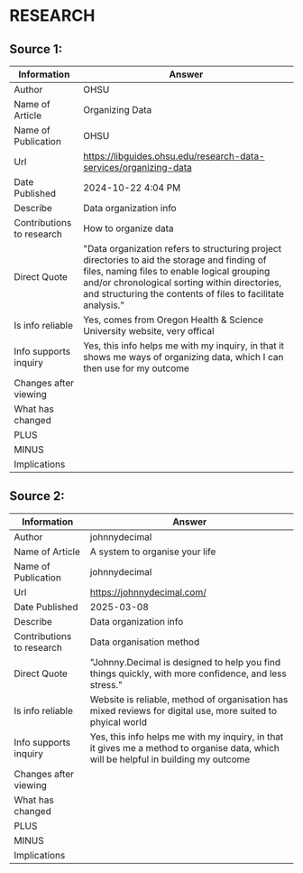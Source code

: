 # RESEARCH

## Source 1:

| Information               | Answer |
| ------------------------- | ------ |
| Author                    | OHSU |
| Name of Article           | Organizing Data |
| Name of Publication       | OHSU |
| Url                       | https://libguides.ohsu.edu/research-data-services/organizing-data |
| Date Published            | 2024-10-22 4:04 PM |
| Describe                  | Data organization info |
| Contributions to research | How to organize data |
| Direct Quote              | "Data organization refers to structuring project directories to aid the storage and finding of files, naming files to enable logical grouping and/or chronological sorting within directories, and structuring the contents of files to facilitate analysis." |
| Is info reliable          | Yes, comes from Oregon Health & Science University website, very offical |
| Info supports inquiry     | Yes, this info helps me with my inquiry, in that it shows me ways of organizing data, which I can then use for my outcome |
| Changes after viewing     |        |
| What has changed          |        |
| PLUS                      |        |
| MINUS                     |        |
| Implications              |        |

## Source 2:

| Information               | Answer |
| ------------------------- | ------ |
| Author                    | johnnydecimal |
| Name of Article           | A system to organise your life |
| Name of Publication       | johnnydecimal |
| Url                       | https://johnnydecimal.com/ |
| Date Published            | 2025-03-08 |
| Describe                  | Data organization info |
| Contributions to research | Data organisation method |
| Direct Quote              | "Johnny.Decimal is designed to help you find things quickly, with more confidence, and less stress." |
| Is info reliable          | Website is reliable, method of organisation has mixed reviews for digital use, more suited to phyical world |
| Info supports inquiry     | Yes, this info helps me with my inquiry, in that it gives me a method to organise data, which will be helpful in building my outcome |
| Changes after viewing     |        |
| What has changed          |        |
| PLUS                      |        |
| MINUS                     |        |
| Implications              |        |